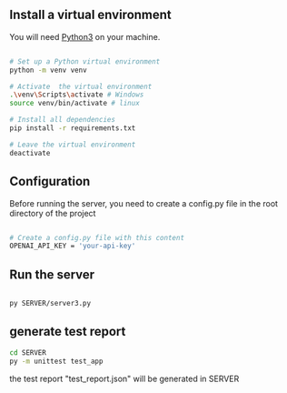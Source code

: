 ## Install a virtual environment

You will need [Python3](https://www.python.org/downloads/) on your machine.

```bash

# Set up a Python virtual environment
python -m venv venv

# Activate  the virtual environment
.\venv\Scripts\activate # Windows
source venv/bin/activate # linux

# Install all dependencies
pip install -r requirements.txt

# Leave the virtual environment
deactivate
```

## Configuration
Before running the server, you need to create a config.py file in the root directory of the project
```bash

# Create a config.py file with this content
OPENAI_API_KEY = 'your-api-key'
```
## Run the server
```bash

py SERVER/server3.py
```
## generate test report
```bash
cd SERVER
py -m unittest test_app
```
the test report "test_report.json" will be generated in SERVER
